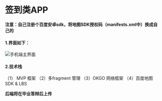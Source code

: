 # 签到类APP

**注意：自己注册个百度安卓sdk，将地图SDK授权码（manifests.xml中）换成自己的**

#### 1.界面如下：

![手机端主界面](gif/app2.gif)

#### 2.技术栈

（1） MVP 框架
（2）多fragment 管理
（3）OKGO 网络框架
（4）百度地图 SDK & LBS

**后端将在毕业答辩后上传**

